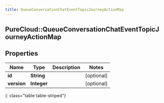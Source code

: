 ```yaml
---
title: QueueConversationChatEventTopicJourneyActionMap
---
```

## PureCloud::QueueConversationChatEventTopicJourneyActionMap

## Properties

|Name | Type | Description | Notes|
|------------ | ------------- | ------------- | -------------|
| **id** | **String** |  | [optional] |
| **version** | **Integer** |  | [optional] |
{: class="table table-striped"}


